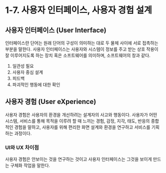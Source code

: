 # 1-7. 사용자 인터페이스, 사용자 경험 설계

## 사용자 인터페이스 (User Interface)

인터페이스란 단어는 원래 단어의 구성이 의미하는 대로 두 물체 사이에 서로 접촉하는 부분을 말한다. 사용자 인터페이스는 사용자와 시스템이 정보를 주고 받는 상호 작용이 잘 이루어지도록 하는 장치 혹은 소프트웨어를 의미하며, 소프트웨어의 창과 같다.

1. 일관성 필요
2. 사용자 중심 설계
3. 피드백
4. 파괴적인 행동에 대한 확인

## 사용자 경험 (User eXperience)

사용자 경험은 사용자의 환경을 개선하려는 설계자의 사고와 행동이다. 사용자가 어떤 시스템, 서비스를 통해 목적을 이루려 할 때 느끼는 경험, 감정, 지각, 태도, 반응의 종합적인 경험을 말하고, 사용자를 위해 편리한 화면 설계와 환경을 연구하고 서비스를 기획하는 과정이다.

### UI와 UX 차이점

사용자 경험은 안보이는 것을 연구하는 것이고 사용자 인터페이스는 그것을 보이게 만드는 구체화 작업을 말한다.
